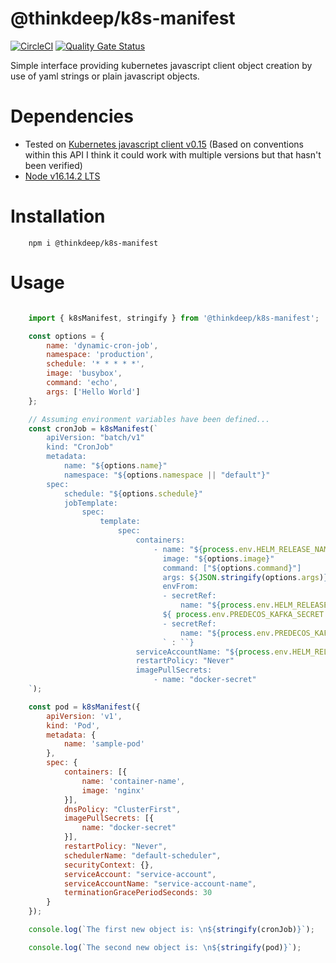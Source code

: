 # @thinkdeep/k8s-manifest
[![CircleCI](https://circleci.com/gh/ThinkDeepTech/k8s-manifest.svg?style=shield)](https://circleci.com/gh/ThinkDeepTech/k8s-manifest)
[![Quality Gate Status](https://sonarcloud.io/api/project_badges/measure?project=ThinkDeepTech_k8s-manifest&metric=alert_status)](https://sonarcloud.io/summary/new_code?id=ThinkDeepTech_k8s-manifest)

Simple interface providing kubernetes javascript client object creation by use of yaml strings or plain javascript objects.

# Dependencies
- Tested on [Kubernetes javascript client v0.15](https://github.com/kubernetes-client/javascript) (Based on conventions within this API I think it could work with multiple versions but that hasn't been verified)
- [Node v16.14.2 LTS](https://nodejs.org/en/)

# Installation
```console
    npm i @thinkdeep/k8s-manifest
```

# Usage

```javascript

    import { k8sManifest, stringify } from '@thinkdeep/k8s-manifest';

    const options = {
        name: 'dynamic-cron-job',
        namespace: 'production',
        schedule: '* * * * *',
        image: 'busybox',
        command: 'echo',
        args: ['Hello World']
    };

    // Assuming environment variables have been defined...
    const cronJob = k8sManifest(`
        apiVersion: "batch/v1"
        kind: "CronJob"
        metadata:
            name: "${options.name}"
            namespace: "${options.namespace || "default"}"
        spec:
            schedule: "${options.schedule}"
            jobTemplate:
                spec:
                    template:
                        spec:
                            containers:
                                - name: "${process.env.HELM_RELEASE_NAME}-data-collector"
                                  image: "${options.image}"
                                  command: ["${options.command}"]
                                  args: ${JSON.stringify(options.args)}
                                  envFrom:
                                  - secretRef:
                                      name: "${process.env.HELM_RELEASE_NAME}-deep-microservice-collection-secret"
                                  ${ process.env.PREDECOS_KAFKA_SECRET ? `
                                  - secretRef:
                                      name: "${process.env.PREDECOS_KAFKA_SECRET}"
                                  ` : ``}
                            serviceAccountName: "${process.env.HELM_RELEASE_NAME}-secret-accessor-service-account"
                            restartPolicy: "Never"
                            imagePullSecrets:
                                - name: "docker-secret"
    `);

    const pod = k8sManifest({
        apiVersion: 'v1',
        kind: 'Pod',
        metadata: {
            name: 'sample-pod'
        },
        spec: {
            containers: [{
                name: 'container-name',
                image: 'nginx'
            }],
            dnsPolicy: "ClusterFirst",
            imagePullSecrets: [{
                name: "docker-secret"
            }],
            restartPolicy: "Never",
            schedulerName: "default-scheduler",
            securityContext: {},
            serviceAccount: "service-account",
            serviceAccountName: "service-account-name",
            terminationGracePeriodSeconds: 30
        }
    });

    console.log(`The first new object is: \n${stringify(cronJob)}`);

    console.log(`The second new object is: \n${stringify(pod)}`);

```